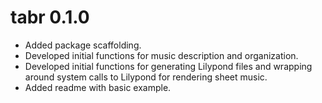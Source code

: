 # tabr 0.1.0

* Added package scaffolding.
* Developed initial functions for music description and organization.
* Developed initial functions for generating Lilypond files and wrapping around system calls to Lilypond for rendering sheet music.
* Added readme with basic example.
